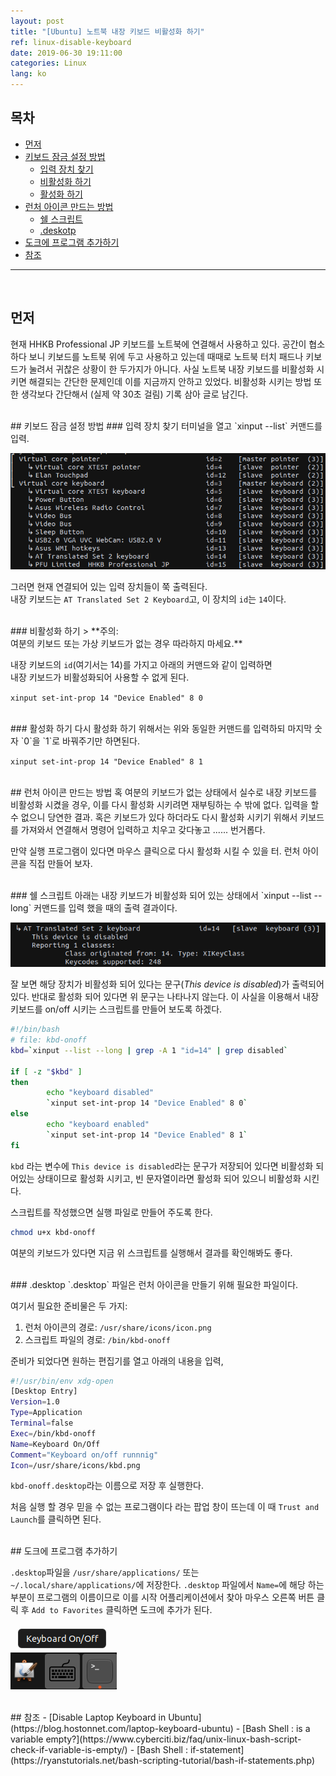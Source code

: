 ```yaml
---
layout: post
title: "[Ubuntu] 노트북 내장 키보드 비활성화 하기"
ref: linux-disable-keyboard
date: 2019-06-30 19:11:00
categories: Linux
lang: ko
---
```


## 목차
- [먼저](#first)
- [키보드 잠금 설정 방법](#disable)
  * [입력 장치 찾기](#inputdev)
  * [비활성화 하기](#disable2)
  * [활성화 하기](#enable)
- [런처 아이콘 만드는 방법](#launcher)
  * [쉘 스크립트](#script)
  * [.deskotp](#desktop)
- [도크에 프로그램 추가하기](#dock)
- [참조](#ref)
<hr />
<br />

## 먼저 <a id="first"></a>
현재 HHKB Professional JP 키보드를 노트북에 연결해서 사용하고 있다. 공간이 협소하다 보니 
키보드를 노트북 위에 두고 사용하고 있는데 때때로 노트북 터치 패드나 키보드가 눌려서 
귀찮은 상황이 한 두가지가 아니다. 사실 노트북 내장 키보드를 비활성화 시키면 해결되는 간단한 
문제인데 이를 지금까지 안하고 있었다. 비활성화 시키는 방법 또한 생각보다 간단해서 
(실제 약 30초 걸림) 기록 삼아 글로 남긴다.

<br />
## 키보드 잠금 설정 방법 <a id="disable"></a>
### 입력 장치 찾기 <a id="inputdev"></a>
터미널을 열고 `xinput --list` 커맨드를 입력.

![xniput --list result](/assets/images/linux/how-to/disable-keyboard/xinput--list.png)

그러면 현재 연결되어 있는 입력 장치들이 쭉 출력된다. <br />
내장 키보드는 `AT Translated Set 2 Keyboard`고, 이 장치의 `id`는 `14`이다.

<br />
### 비활성화 하기 <a id="disable2"></a>
>  **주의:<br /> 여분의 키보드 또는 가상 키보드가 없는 경우 따라하지 마세요.**

내장 키보드의 `id`(여기서는 14)를 가지고 아래의 커맨드와 같이 입력하면 <br />
내장 키보드가 비활성화되어 사용할 수 없게 된다.

`xinput set-int-prop 14 "Device Enabled" 8 0`

<br />
### 활성화 하기 <a id="enable"></a>
다시 활성화 하기 위해서는 위와 동일한 커맨드를 입력하되 마지막 숫자 `0`을 `1`로 바꿔주기만 하면된다.

`xinput set-int-prop 14 "Device Enabled" 8 1`

<br />
## 런처 아이콘 만드는 방법 <a id="launcher"></a>
혹 여분의 키보드가 없는 상태에서 실수로 내장 키보드를 비활성화 시켰을 경우, 이를 다시
활성화 시키려면 재부팅하는 수 밖에 없다. 입력을 할 수 없으니 당연한 결과. 혹은 키보드가 있다
하더라도 다시 활성화 시키기 위해서 키보드를 가져와서 연결해서 명령어 입력하고 치우고 갖다놓고
...... 번거롭다.

만약 실행 프로그램이 있다면 마우스 클릭으로 다시 활성화 시킬 수 있을 터.
런처 아이콘을 직접 만들어 보자.

<br />
### 쉘 스크립트 <a id="script"></a>
아래는 내장 키보드가 비활성화 되어 있는 상태에서 `xinput --list --long` 커맨드를 입력 했을 때의
출력 결과이다.

![Disabled Message](/assets/images/linux/how-to/disable-keyboard/disabled-message.png)

잘 보면 해당 장치가 비활성화 되어 있다는 문구(_This device is disabled_)가 출력되어 있다.
반대로 활성화 되어 있다면 위 문구는 나타나지 않는다. 이 사실을 
이용해서 내장 키보드를 on/off 시키는 스크립트를 만들어 보도록 하겠다.

```bash
#!/bin/bash
# file: kbd-onoff
kbd=`xinput --list --long | grep -A 1 "id=14" | grep disabled`

if [ -z "$kbd" ]
then
        echo "keyboard disabled"
        `xinput set-int-prop 14 "Device Enabled" 8 0`
else
        echo "keyboard enabled"
        `xinput set-int-prop 14 "Device Enabled" 8 1`
fi
```


`kbd` 라는 변수에 `This device is disabled`라는 문구가 저장되어 있다면 비활성화 되어있는 
상태이므로 활성화 시키고, 빈 문자열이라면 활성화 되어 있으니 비활성화 시킨다.

스크립트를 작성했으면 실행 파일로 만들어 주도록 한다.
```bash
chmod u+x kbd-onoff
```

여분의 키보드가 있다면 지금 위 스크립트를 실행해서 결과를 확인해봐도 좋다.

<br />
### .desktop <a id="desktop"></a>
`.desktop` 파일은 런처 아이콘을 만들기 위해 필요한 파일이다.

여기서 필요한 준비물은 두 가지:
1. 런처 아이콘의 경로: `/usr/share/icons/icon.png`
2. 스크립트 파일의 경로: `/bin/kbd-onoff`

준비가 되었다면 원하는 편집기를 열고 아래의 내용을 입력,

```bash
#!/usr/bin/env xdg-open
[Desktop Entry]
Version=1.0
Type=Application
Terminal=false
Exec=/bin/kbd-onoff
Name=Keyboard On/Off
Comment="Keyboard on/off runnnig"
Icon=/usr/share/icons/kbd.png
```

`kbd-onoff.desktop`라는 이름으로 저장 후 실행한다.

처음 실행 할 경우 믿을 수 없는 프로그램이다 라는 팝업 창이 뜨는데 이 때
 `Trust and Launch`를 클릭하면 된다.

<br />
## 도크에 프로그램 추가하기 <a id="dock"></a>

`.desktop`파일을 `/usr/share/applications/` 또는 `~/.local/share/applications/`에 저장한다.
`.desktop` 파일에서 `Name=`에 해당 하는 부분이 프로그램의 이름이므로 이를 
시작 어플리케이션에서 찾아 마우스 오른쪽 버튼 클릭 후 `Add to Favorites` 클릭하면 도크에 추가가 된다.

![dock image](/assets/images/linux/how-to/disable-keyboard/dock.png)

<br />
## 참조 <a id="ref"></a>
- [Disable Laptop Keyboard in Ubuntu](https://blog.hostonnet.com/laptop-keyboard-ubuntu)
- [Bash Shell : is a variable empty?](https://www.cyberciti.biz/faq/unix-linux-bash-script-check-if-variable-is-empty/)
- [Bash Shell : if-statement](https://ryanstutorials.net/bash-scripting-tutorial/bash-if-statements.php)
